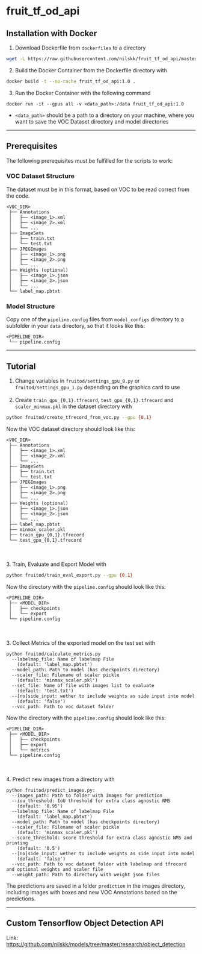 # fruit_tf_od_api

## Installation with Docker

1. Download Dockerfile from `dockerfiles` to a directory
```bash
wget -L https://raw.githubusercontent.com/nilskk/fruit_tf_od_api/master/dockerfiles/Dockerfile
```

2. Build the Docker Container from the Dockerfile directory with
```bash
docker build -t --no-cache fruit_tf_od_api:1.0 . 
```

3. Run the Docker Container with the following command
```
docker run -it --gpus all -v <data_path>:/data fruit_tf_od_api:1.0
```
- `<data_path>` should be a path to a directory on your machine, where you want to save the VOC Dataset directory and model directories

---

## Prerequisites
The following prerequisites must be fulfilled for the scripts to work:

### VOC Dataset Structure
The dataset must be in this format, based on VOC to be read correct from the code.

```
<VOC_DIR>
 ├── Annotations
 │   ├── <image_1>.xml
 │   ├── <image_2>.xml
 │   └── ...
 ├── ImageSets
 │   ├── train.txt
 │   └── test.txt
 ├── JPEGImages
 │   ├── <image_1>.png
 │   ├── <image_2>.png
 │   └── ...
 ├── Weights (optional)
 │   ├── <image_1>.json
 │   ├── <image_2>.json
 │   └── ...
 └── label_map.pbtxt
```

### Model Structure
Copy one of the `pipeline.config` files from `model_configs` directory to a subfolder in your `data` directory, so that it looks like this:

```
<PIPELINE_DIR>
 └── pipeline.config
```

---

## Tutorial

1. Change variables in `fruitod/settings_gpu_0.py` or `fruitod/settings_gpu_1.py` depending on the graphics card to use
<br/><br/>
2. Create `train_gpu_{0,1}.tfrecord`, `test_gpu_{0,1}.tfrecord` and `scaler_minmax.pkl` in the dataset directory with
```bash
python fruitod/create_tfrecord_from_voc.py --gpu {0,1}
```
Now the VOC dataset directory should look like this:
```
<VOC_DIR>
 ├── Annotations
 │   ├── <image_1>.xml
 │   ├── <image_2>.xml
 │   └── ...
 ├── ImageSets
 │   ├── train.txt
 │   └── test.txt
 ├── JPEGImages
 │   ├── <image_1>.png
 │   ├── <image_2>.png
 │   └── ...
 ├── Weights (optional)
 │   ├── <image_1>.json
 │   ├── <image_2>.json
 │   └── ...
 ├── label_map.pbtxt
 ├── minmax_scaler.pkl
 ├── train_gpu_{0,1}.tfrecord
 └── test_gpu_{0,1}.tfrecord
```

<br/><br/>
3. Train, Evaluate and Export Model with 
```bash
python fruitod/train_eval_export.py --gpu {0,1}
```

Now the directory with the `pipeline.config` should look like this:
```
<PIPELINE_DIR>
 ├── <MODEL_DIR>
 │   ├── checkpoints
 │   └── export
 └── pipeline.config
```
<br/><br/>
3. Collect Metrics of the exported model on the test set with 
```
python fruitod/calculate_metrics.py
  --labelmap_file: Name of labelmap File
    (default: 'label_map.pbtxt')
  --model_path: Path to model (has checkpoints directory)
  --scaler_file: Filename of scaler pickle
    (default: 'minmax_scaler.pkl')
  --set_file: Name of file with images list to evaluate
    (default: 'test.txt')
  --[no]side_input: wether to include weights as side input into model
    (default: 'false')
  --voc_path: Path to voc dataset folder
```
Now the directory with the `pipeline.config` should look like this:
```
<PIPELINE_DIR>
 ├── <MODEL_DIR>
 │   ├── checkpoints
 │   ├── export
 │   └── metrics
 └── pipeline.config
```
<br/><br/>
4. Predict new images from a directory with
```
python fruitod/predict_images.py:
  --images_path: Path to folder with images for prediction
  --iou_threshold: IoU threshold for extra class agnostic NMS
    (default: '0.95')
  --labelmap_file: Name of labelmap File
    (default: 'label_map.pbtxt')
  --model_path: Path to model (has checkpoints directory)
  --scaler_file: Filename of scaler pickle
    (default: 'minmax_scaler.pkl')
  --score_threshold: score threshold for extra class agnostic NMS and printing
    (default: '0.5')
  --[no]side_input: wether to include weights as side input into model
    (default: 'false')
  --voc_path: Path to voc dataset folder with labelmap and tfrecord and optional weights and scaler file
  --weight_path: Path to directory with weight json files
```

The predictions are saved in a folder `prediction` in the images directory, including images with boxes and new VOC Annotations based on the predictions. 

---
## Custom Tensorflow Object Detection API

Link: https://github.com/nilskk/models/tree/master/research/object_detection




            


